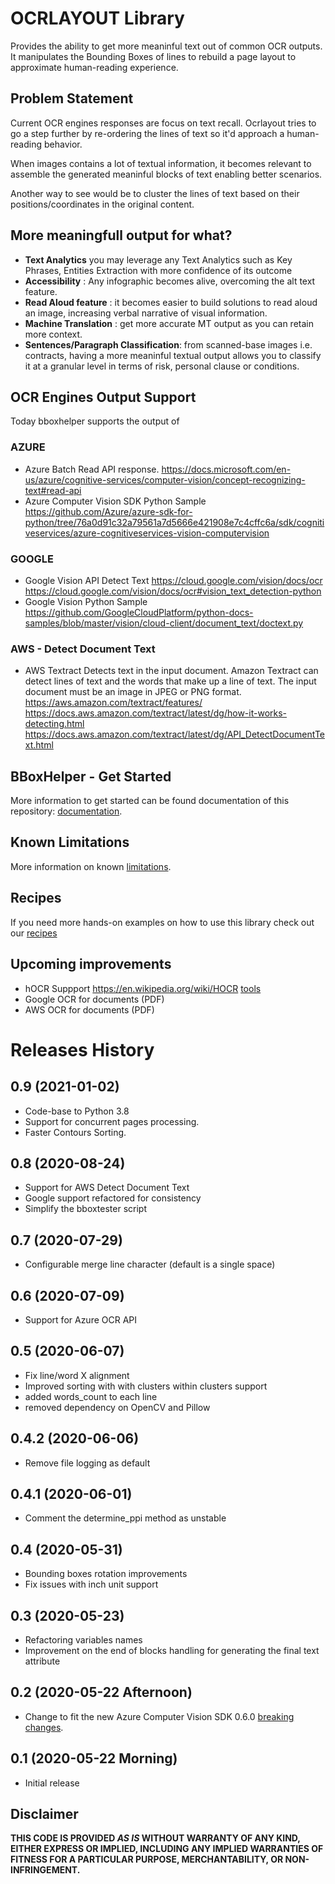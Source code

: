 # OCRLAYOUT Library
Provides the ability to get more meaninful text out of common OCR outputs. It manipulates the Bounding Boxes of lines to rebuild a page layout to approximate human-reading experience.  
## Problem Statement
Current OCR engines responses are focus on text recall. Ocrlayout tries to go a step further by re-ordering the lines of text so it'd approach a human-reading behavior. 

When images contains a lot of textual information, it becomes relevant to assemble the generated meaninful blocks of text enabling better scenarios. 

Another way to see would be to cluster the lines of text based on their positions/coordinates in the original content. 
## More meaningfull output for what? 
- **Text Analytics** you may leverage any Text Analytics such as Key Phrases, Entities Extraction with more confidence of its outcome
- **Accessibility** : Any infographic becomes alive, overcoming the alt text feature.
- **Read Aloud feature** : it becomes easier to build solutions to read aloud an image, increasing verbal narrative of visual information. 
- **Machine Translation** : get more accurate MT output as you can retain more context. 
- **Sentences/Paragraph Classification**: from scanned-base images i.e. contracts, having a more meaninful textual output allows you to classify it at a granular level in terms of risk, personal clause or conditions. 
## OCR Engines Output Support
Today bboxhelper supports the output of 
### AZURE
* Azure Batch Read API response. 
https://docs.microsoft.com/en-us/azure/cognitive-services/computer-vision/concept-recognizing-text#read-api
* Azure Computer Vision SDK Python Sample
https://github.com/Azure/azure-sdk-for-python/tree/76a0d91c32a79561a7d5666e421908e7c4cffc6a/sdk/cognitiveservices/azure-cognitiveservices-vision-computervision
### GOOGLE 
* Google Vision API Detect Text
https://cloud.google.com/vision/docs/ocr
https://cloud.google.com/vision/docs/ocr#vision_text_detection-python
* Google Vision Python Sample
https://github.com/GoogleCloudPlatform/python-docs-samples/blob/master/vision/cloud-client/document_text/doctext.py
### AWS - Detect Document Text
* AWS Textract
Detects text in the input document. Amazon Textract can detect lines of text and the words that make up a line of text. The input document must be an image in JPEG or PNG format.
https://aws.amazon.com/textract/features/
https://docs.aws.amazon.com/textract/latest/dg/how-it-works-detecting.html
https://docs.aws.amazon.com/textract/latest/dg/API_DetectDocumentText.html

## BBoxHelper - Get Started
More information to get started can be found documentation of this repository: [documentation](https://puthurr.github.io/getting-started/).

## Known Limitations 
More information on known [limitations](https://puthurr.github.io/known-limitations/).

## Recipes 
If you need more hands-on examples on how to use this library check out our [recipes](https://github.com/puthurr/ocrlayout-recipes)

## Upcoming improvements
* hOCR Suppport https://en.wikipedia.org/wiki/HOCR [tools](https://github.com/tmbdev/hocr-tools)
* Google OCR for documents (PDF)
* AWS OCR for documents (PDF)

# Releases History
## 0.9 (2021-01-02)
- Code-base to Python 3.8
- Support for concurrent pages processing. 
- Faster Contours Sorting.
## 0.8 (2020-08-24)
- Support for AWS Detect Document Text 
- Google support refactored for consistency 
- Simplify the bboxtester script
## 0.7 (2020-07-29)
- Configurable merge line character (default is a single space)
## 0.6 (2020-07-09)
- Support for Azure OCR API 
## 0.5 (2020-06-07)
- Fix line/word X alignment
- Improved sorting with with clusters within clusters support
- added words_count to each line
- removed dependency on OpenCV and Pillow
## 0.4.2 (2020-06-06)
- Remove file logging as default
## 0.4.1 (2020-06-01)
- Comment the determine_ppi method as unstable
## 0.4 (2020-05-31)
- Bounding boxes rotation improvements
- Fix issues with inch unit support
## 0.3 (2020-05-23)
- Refactoring variables names 
- Improvement on the end of blocks handling for generating the final text attribute
## 0.2 (2020-05-22 Afternoon)
- Change to fit the new Azure Computer Vision SDK 0.6.0 [breaking changes](https://pypi.org/project/azure-cognitiveservices-vision-computervision/0.6.0/).
## 0.1 (2020-05-22 Morning)
- Initial release 
## Disclaimer
**THIS CODE IS PROVIDED *AS IS* WITHOUT WARRANTY OF ANY KIND, EITHER EXPRESS OR IMPLIED, INCLUDING ANY IMPLIED WARRANTIES OF FITNESS FOR A PARTICULAR PURPOSE, MERCHANTABILITY, OR NON-INFRINGEMENT.**
